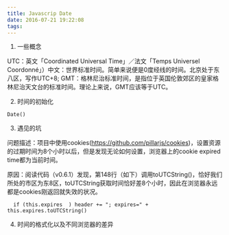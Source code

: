 ```yaml
---
title: Javascrip Date
date: 2016-07-21 19:22:08
tags:
---
```


1. 一些概念

  UTC：英文「Coordinated Universal Time」／法文「Temps Universel Coordonné」）中文：世界标准时间。简单来说便是0度经线的时间。北京处于东八区，写作UTC+8;
  GMT：格林尼治标准时间，是指位于英国伦敦郊区的皇家格林尼治天文台的标准时间。理论上来说，GMT应该等于UTC。

2. 时间的初始化
  ```
  Date()
  ```     

3. 遇见的坑

  问题描述：项目中使用cookies(https://github.com/pillarjs/cookies)，设置资源的过期时间为8个小时以后，但是发现无论如何设置，浏览器上的cookie expired time都为当前时间。

  原因：阅读代码（v0.6.1）发现，第148行（如下）调用toUTCString()，恰好我们所处的市区为东8区，toUTCString获取时间恰好差8个小时，因此在浏览器永远都是cookies刚返回就失效的状况。

  ```
    if (this.expires  ) header += "; expires=" + this.expires.toUTCString()
  ```

4. 时间的格式化以及不同浏览器的差异
